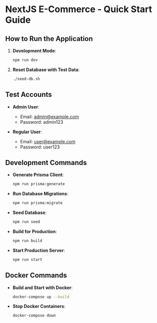 # NextJS E-Commerce - Quick Start Guide

## How to Run the Application

1. **Development Mode**:
   ```bash
   npm run dev
   ```

2. **Reset Database with Test Data**:
   ```bash
   ./seed-db.sh
   ```

## Test Accounts

- **Admin User**: 
  - Email: admin@example.com
  - Password: admin123

- **Regular User**:
  - Email: user@example.com
  - Password: user123

## Development Commands

- **Generate Prisma Client**:
  ```bash
  npm run prisma:generate
  ```

- **Run Database Migrations**:
  ```bash
  npm run prisma:migrate
  ```

- **Seed Database**:
  ```bash
  npm run seed
  ```

- **Build for Production**:
  ```bash
  npm run build
  ```

- **Start Production Server**:
  ```bash
  npm run start
  ```

## Docker Commands

- **Build and Start with Docker**:
  ```bash
  docker-compose up --build
  ```

- **Stop Docker Containers**:
  ```bash
  docker-compose down
  ```